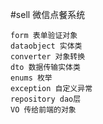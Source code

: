 #sell 微信点餐系统

    form 表单验证对象
    dataobject 实体类
    converter 对象转换
    dto 数据传输实体类
    enums 枚举
    exception 自定义异常
    repository dao层
    VO 传给前端的对象